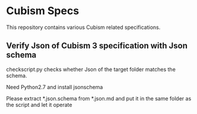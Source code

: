 # Cubism Specs

This repository contains various Cubism related specifications.

## Verify Json of Cubism 3 specification with Json schema

checkscript.py checks whether Json of the target folder matches the schema.

Need Python2.7 and install jsonschema

Please extract *.json.schema from *.json.md and put it in the same folder as the script and let it operate 